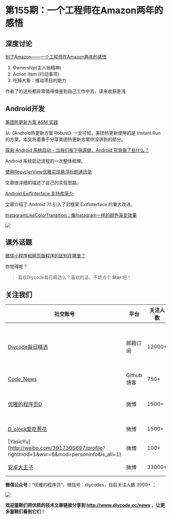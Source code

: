 # 第155期：一个工程师在Amazon两年的感悟

## 深度讨论

[别了Amazon——一个工程师在Amazon两年的感悟](https://www.diycode.cc/news/1890)

1. Ownership(主人翁精神)
2. Action Item (行动事项)
3. 吃掉大象：推动项目的能力

作者了的这些都非常值得借鉴到自己工作中去，读来收获匪浅

## Android开发

[美团热更新方案 ASM 实践](http://geek.csdn.net/news/detail/133086)

从《Android热更新方案 Robust》一文可知，美团热更新使用的是 Instant Run 的方案，本文将着重于分享美团热更新方案中没讲到的部分。

[探索 Android 系统启动 - 当我们按下电源键，Android 究竟做了些什么？](http://www.jianshu.com/p/89c9f3995c1c)

Android 系统启动流程的一次整体梳理。

[使用RecyclerView优雅实现悬浮标题通讯录](http://www.jianshu.com/p/52bce7f59c00)

文章很详细的描述了自己的实现思路。

[Android ExifInterface 支持库简介](http://developers.googleblog.cn/2017/01/exifinterface.html)

文章介绍了 Android 7.1 引入了对框架 ExifInterface 的重大改进。

[InstagramLikeColorTransition：像Instagram一样的颜色渐变效果](https://github.com/Taishi-Y/InstagramLikeColorTransitionAndroid)

![](https://github.com/Taishi-Y/InstagramLikeColorTransitionAndroid/raw/master/images/screenshot.gif?raw=true)

## 课外话题

[微信小程序和网页版程序的区别在哪里？](https://www.zhihu.com/question/54148303)

你觉得呢？

> 喜欢Diycode每日精选么？喜欢的话，不妨点个 **Star** 吧！

## 关注我们

| 社交账号  |  平台  | 关注人数 | 说明 |
| -------- | -------- | -------- | -------- |
| [Diycode每日精选](http://list.qq.com/cgi-bin/qf_invite?id=d469993d2c888e971c0fbb2309c4d84256968386b126b967)|   邮箱订阅  | 12000+ | 每日分享一次Android、iOS、Swfit技术干货  |
| [Code_News](https://github.com/DiyCodes/code_news) |    Github博客  |750+ | 每日邮件推送列表  |
| [优雅的程序员D](http://weibo.com/u/5891258264) |   微博  | 1500+ | 官方微博，每日分享开源信息  |
| [D_clock爱吃葱花](http://weibo.com/u/2480694892)  |   微博  | 1500+ | 日报发起人  |
|[YasicYu](http://weibo.com/3917305697/profile? rightmod=1&wvr=6&mod=personinfo&is_all=1)  |   微博  | 100+ | 日报发起人  |
|[安卓大王子](http://weibo.com/apkbus/)   |   微博  | 33000+ | 日报发起人  |

**微信公众号：**“优雅的程序员”，微信号：diycodes，目前关注人数 3000+ ；

![](http://upload-images.jianshu.io/upload_images/1846413-b42abfa70f909099.jpg?imageMogr2/auto-orient/strip%7CimageView2/2/w/1240)

**欢迎童鞋们把优质的技术文章链接分享到 http://www.diycode.cc/news ，让更多童鞋们看到它们！**
